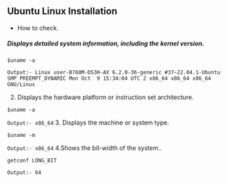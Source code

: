 ## Ubuntu Linux Installation
- How to check.
##### Displays detailed system information, including the kernel version. 
```
$uname -a
```
`Output:- Linux user-B760M-DS3H-AX 6.2.0-36-generic #37~22.04.1-Ubuntu SMP PREEMPT_DYNAMIC Mon Oct  9 15:34:04 UTC 2 x86_64 x86_64 x86_64 GNU/Linux`

2. Displays the hardware platform or instruction set architecture.
```
$uname -a
```
`Output:- x86_64`
3. Displays the machine or system type.
```
$uname -m
```
`Output:- x86_64`
4.Shows the bit-width of the system..
```
getconf LONG_BIT
```
`Output:- 64`
